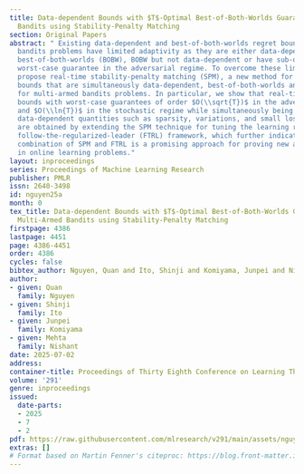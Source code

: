 ```yaml
---
title: Data-dependent Bounds with $T$-Optimal Best-of-Both-Worlds Guarantees in Multi-Armed
  Bandits using Stability-Penalty Matching
section: Original Papers
abstract: " Existing data-dependent and best-of-both-worlds regret bounds for multi-armed
  bandits problems have limited adaptivity as they are either data-dependent but not
  best-of-both-worlds (BOBW), BOBW but not data-dependent or have sub-optimal $O(\\sqrt{T\\ln{T}})$
  worst-case guarantee in the adversarial regime. To overcome these limitations, we
  propose real-time stability-penalty matching (SPM), a new method for obtaining regret
  bounds that are simultaneously data-dependent, best-of-both-worlds and $T$-optimal
  for multi-armed bandits problems. In particular, we show that real-time SPM obtains
  bounds with worst-case guarantees of order $O(\\sqrt{T})$ in the adversarial regime
  and $O(\\ln{T})$ in the stochastic regime while simultaneously being adaptive to
  data-dependent quantities such as sparsity, variations, and small losses. Our results
  are obtained by extending the SPM technique for tuning the learning rates in the
  follow-the-regularized-leader (FTRL) framework, which further indicates that the
  combination of SPM and FTRL is a promising approach for proving new adaptive bounds
  in online learning problems."
layout: inproceedings
series: Proceedings of Machine Learning Research
publisher: PMLR
issn: 2640-3498
id: nguyen25a
month: 0
tex_title: Data-dependent Bounds with $T$-Optimal Best-of-Both-Worlds Guarantees in
  Multi-Armed Bandits using Stability-Penalty Matching
firstpage: 4386
lastpage: 4451
page: 4386-4451
order: 4386
cycles: false
bibtex_author: Nguyen, Quan and Ito, Shinji and Komiyama, Junpei and Nishant, Mehta
author:
- given: Quan
  family: Nguyen
- given: Shinji
  family: Ito
- given: Junpei
  family: Komiyama
- given: Mehta
  family: Nishant
date: 2025-07-02
address:
container-title: Proceedings of Thirty Eighth Conference on Learning Theory
volume: '291'
genre: inproceedings
issued:
  date-parts:
  - 2025
  - 7
  - 2
pdf: https://raw.githubusercontent.com/mlresearch/v291/main/assets/nguyen25a/nguyen25a.pdf
extras: []
# Format based on Martin Fenner's citeproc: https://blog.front-matter.io/posts/citeproc-yaml-for-bibliographies/
---
```

